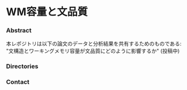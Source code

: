 # WM容量と文品質

### Abstract

本レポジトリは以下の論文のデータと分析結果を共有するためのものである: "文構造とワーキングメモリ容量が文品質にどのように影響するか" (投稿中)

### Directories


### Contact

